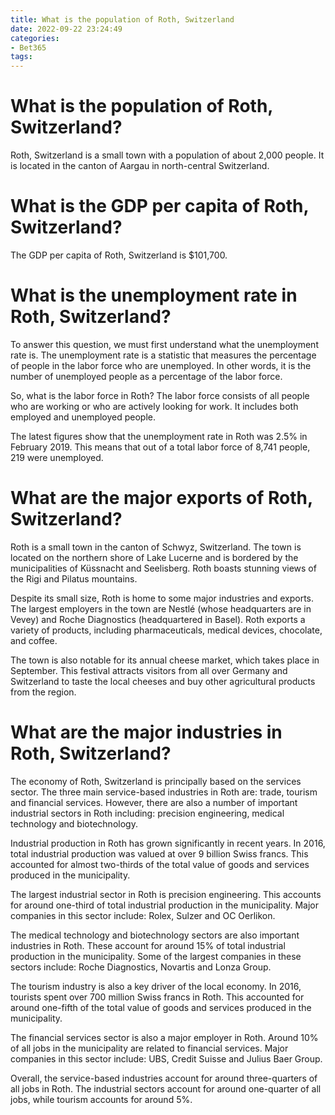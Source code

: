 ```yaml
---
title: What is the population of Roth, Switzerland 
date: 2022-09-22 23:24:49
categories:
- Bet365
tags:
---
```



#  What is the population of Roth, Switzerland? 

Roth, Switzerland is a small town with a population of about 2,000 people. It is located in the canton of Aargau in north-central Switzerland.

#  What is the GDP per capita of Roth, Switzerland? 

The GDP per capita of Roth, Switzerland is $101,700.

#  What is the unemployment rate in Roth, Switzerland? 

To answer this question, we must first understand what the unemployment rate is. The unemployment rate is a statistic that measures the percentage of people in the labor force who are unemployed. In other words, it is the number of unemployed people as a percentage of the labor force. 

So, what is the labor force in Roth? The labor force consists of all people who are working or who are actively looking for work. It includes both employed and unemployed people. 

The latest figures show that the unemployment rate in Roth was 2.5% in February 2019. This means that out of a total labor force of 8,741 people, 219 were unemployed.

#  What are the major exports of Roth, Switzerland? 

Roth is a small town in the canton of Schwyz, Switzerland. The town is located on the northern shore of Lake Lucerne and is bordered by the municipalities of Küssnacht and Seelisberg. Roth boasts stunning views of the Rigi and Pilatus mountains. 

Despite its small size, Roth is home to some major industries and exports. The largest employers in the town are Nestlé (whose headquarters are in Vevey) and Roche Diagnostics (headquartered in Basel). Roth exports a variety of products, including pharmaceuticals, medical devices, chocolate, and coffee.

The town is also notable for its annual cheese market, which takes place in September. This festival attracts visitors from all over Germany and Switzerland to taste the local cheeses and buy other agricultural products from the region.

#  What are the major industries in Roth, Switzerland?

The economy of Roth, Switzerland is principally based on the services sector. The three main service-based industries in Roth are: trade, tourism and financial services. However, there are also a number of important industrial sectors in Roth including: precision engineering, medical technology and biotechnology. 

Industrial production in Roth has grown significantly in recent years. In 2016, total industrial production was valued at over 9 billion Swiss francs. This accounted for almost two-thirds of the total value of goods and services produced in the municipality. 

The largest industrial sector in Roth is precision engineering. This accounts for around one-third of total industrial production in the municipality. Major companies in this sector include: Rolex, Sulzer and OC Oerlikon. 

The medical technology and biotechnology sectors are also important industries in Roth. These account for around 15% of total industrial production in the municipality. Some of the largest companies in these sectors include: Roche Diagnostics, Novartis and Lonza Group. 

The tourism industry is also a key driver of the local economy. In 2016, tourists spent over 700 million Swiss francs in Roth. This accounted for around one-fifth of the total value of goods and services produced in the municipality. 

The financial services sector is also a major employer in Roth. Around 10% of all jobs in the municipality are related to financial services. Major companies in this sector include: UBS, Credit Suisse and Julius Baer Group. 

Overall, the service-based industries account for around three-quarters of all jobs in Roth. The industrial sectors account for around one-quarter of all jobs, while tourism accounts for around 5%.